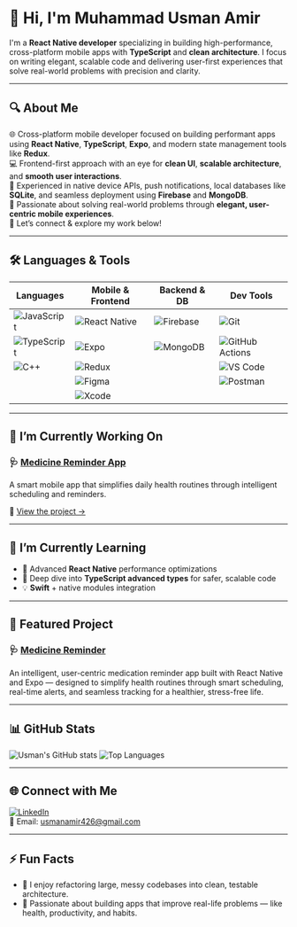 # 👋 Hi, I'm Muhammad Usman Amir

I'm a **React Native developer** specializing in building high-performance, cross-platform mobile apps with **TypeScript** and **clean architecture**. I focus on writing elegant, scalable code and delivering user-first experiences that solve real-world problems with precision and clarity.

---

## 🔍 About Me

🌐 Cross-platform mobile developer focused on building performant apps using **React Native**, **TypeScript**, **Expo**, and modern state management tools like **Redux**.  
💻 Frontend-first approach with an eye for **clean UI**, **scalable architecture**, and **smooth user interactions**.  
📱 Experienced in native device APIs, push notifications, local databases like **SQLite**, and seamless deployment using **Firebase** and **MongoDB**.  
🚀 Passionate about solving real-world problems through **elegant, user-centric mobile experiences**.  
🔗 Let’s connect & explore my work below!

---

## 🛠 Languages & Tools


| Languages | Mobile & Frontend | Backend & DB | Dev Tools |
|----------|------------------|--------------|-----------|
| ![JavaScript](https://img.shields.io/badge/JavaScript-F7DF1E?style=for-the-badge&logo=javascript&logoColor=black) | ![React Native](https://img.shields.io/badge/React_Native-20232A?style=for-the-badge&logo=react&logoColor=61DAFB) | ![Firebase](https://img.shields.io/badge/Firebase-FFCA28?style=for-the-badge&logo=firebase&logoColor=black) | ![Git](https://img.shields.io/badge/Git-F05032?style=for-the-badge&logo=git&logoColor=white) |
| ![TypeScript](https://img.shields.io/badge/TypeScript-3178C6?style=for-the-badge&logo=typescript&logoColor=white) | ![Expo](https://img.shields.io/badge/Expo-000020?style=for-the-badge&logo=expo&logoColor=white) | ![MongoDB](https://img.shields.io/badge/MongoDB-47A248?style=for-the-badge&logo=mongodb&logoColor=white) | ![GitHub Actions](https://img.shields.io/badge/GitHub_Actions-2088FF?style=for-the-badge&logo=githubactions&logoColor=white) |
| ![C++](https://img.shields.io/badge/C++-00599C?style=for-the-badge&logo=c%2B%2B&logoColor=white) | ![Redux](https://img.shields.io/badge/Redux-764ABC?style=for-the-badge&logo=redux&logoColor=white) |  | ![VS Code](https://img.shields.io/badge/VS_Code-007ACC?style=for-the-badge&logo=visualstudiocode&logoColor=white) |
|  | ![Figma](https://img.shields.io/badge/Figma-F24E1E?style=for-the-badge&logo=figma&logoColor=white) |  | ![Postman](https://img.shields.io/badge/Postman-FF6C37?style=for-the-badge&logo=postman&logoColor=white) |
|  | ![Xcode](https://img.shields.io/badge/Xcode-1575F9?style=for-the-badge&logo=xcode&logoColor=white) |  |  |

---

## 🔭 I’m Currently Working On

### 🩺 [Medicine Reminder App](https://github.com/usman-amir8/Medicine-Reminder)
A smart mobile app that simplifies daily health routines through intelligent scheduling and reminders.

🔗 [View the project →](https://github.com/usman-amir8/Medicine-Reminder)

---

## 📘 I’m Currently Learning

- 📱 Advanced **React Native** performance optimizations  
- 🧠 Deep dive into **TypeScript advanced types** for safer, scalable code
- 💡 **Swift** + native modules integration

---

## 🚀 Featured Project

### 🩺 [Medicine Reminder](https://github.com/usman-amir8/Medicine-Reminder)

An intelligent, user-centric medication reminder app built with React Native and Expo — designed to simplify health routines through smart scheduling, real-time alerts, and seamless tracking for a healthier, stress-free life.

---

## 📊 GitHub Stats

![Usman's GitHub stats](https://github-readme-stats.vercel.app/api?username=usman-amir8&show_icons=true&theme=radical)
![Top Languages](https://github-readme-stats.vercel.app/api/top-langs/?username=usman-amir8&layout=compact&theme=radical)

---

## 🌐 Connect with Me

[![LinkedIn](https://img.shields.io/badge/LinkedIn-blue?style=flat-square&logo=linkedin)](http://www.linkedin.com/in/usman-amir-dev)  
📧 Email: [usmanamir426@gmail.com](mailto:usmanamir426@gmail.com)

---

## ⚡ Fun Facts

- 🧠 I enjoy refactoring large, messy codebases into clean, testable architecture.
- 🧪 Passionate about building apps that improve real-life problems — like health, productivity, and habits.
